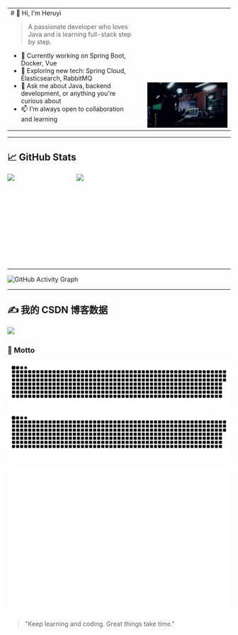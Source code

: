 <table>
  <tr>
    <td style="vertical-align: top; padding-right: 20px;">
# 👋 Hi, I'm Heruyi

> A passionate developer who loves Java and is learning full-stack step by step.

- 🔭 Currently working on Spring Boot, Docker, Vue
- 🌱 Exploring new tech: Spring Cloud, Elasticsearch, RabbitMQ
- 💬 Ask me about Java, backend development, or anything you're curious about
- 📫 I'm always open to collaboration and learning
    </td>
    <td style="vertical-align: bottom;">
      <img src="https://github.com/He-ry/He-ry/blob/main/gif/keyword.gif" alt="Heruyi" />
    </td>
  </tr>
</table>


---


## 📈 GitHub Stats

<div style="display: flex; width: 60%; gap: 10px; align-items: stretch; justify-content: center;">
  <img src="https://github-readme-stats.vercel.app/api?username=He-ry&show_icons=true&theme=default&cache_seconds=1"
       style="flex: 1; height: 200px; object-fit: contain;" />
  <img src="https://github-readme-stats.vercel.app/api/top-langs/?username=He-ry&layout=compact&theme=default&cache_seconds=1"
       style="flex: 1; height: 200px; object-fit: contain;" />
</div>





---

![GitHub Activity Graph](https://github-readme-activity-graph.vercel.app/graph?username=He-ry&theme=github-compact&area=true)

---

## ✍️ 我的 CSDN 博客数据
<img src="https://stats.justsong.cn/api/csdn?id=qq_52227892" />

### 🧠 Motto

![GitHub Snake Light](https://github.com/He-ry/He-ry/blob/output/github-contribution-grid-snake.svg#gh-light-mode-only)
![GitHub Snake Dark](https://github.com/He-ry/He-ry/blob/output/github-contribution-grid-snake-dark.svg#gh-dark-mode-only)


![Full Year Calendar](https://github.com/He-ry/He-ry/blob/main/dist/metrics.plugin.isocalendar.fullyear.svg)

> "Keep learning and coding. Great things take time."

